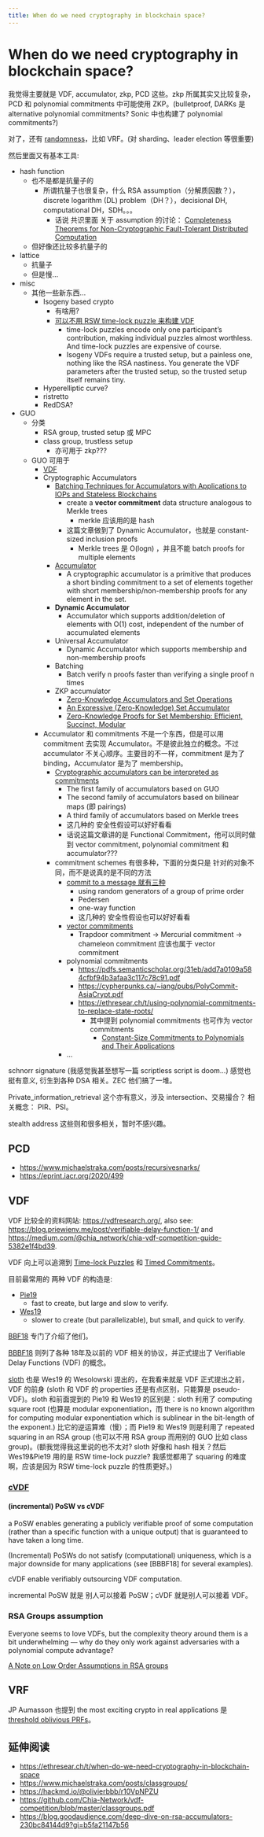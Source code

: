 ```yaml
---
title: When do we need cryptography in blockchain space?
---
```


# When do we need cryptography in blockchain space?

我觉得主要就是 VDF, accumulator, zkp, PCD 这些。zkp 所属其实又比较复杂，PCD 和 polynomial commitments 中可能使用 ZKP。(bulletproof, DARKs 是 alternative polynomial commitments? Sonic 中也构建了 polynomial commitments?)

对了，还有 [randomness](/notes/blockchain/randomness)，比如 VRF。(对 sharding、leader election 等很重要)

然后里面又有基本工具:

+ hash function
    - 也不是都是抗量子的
        - 所谓抗量子也很复杂，什么 RSA assumption（分解质因数？）， discrete logarithm (DL) problem（DH？），decisional DH, computational DH，SDH。。。
            + 话说 共识里面 关于 assumption 的讨论： [Completeness Theorems for Non-Cryptographic Fault-Tolerant Distributed Computation](https://dl.acm.org/doi/pdf/10.1145/3335741.3335756)
    * 但好像还比较多抗量子的
+ lattice
    * 抗量子
    * 但是慢...
+ misc
    * 其他一些新东西...
        - Isogeny based crypto
            + 有啥用?
            + [可以不用 RSW time-lock puzzle 来构建 VDF](https://ethresear.ch/t/vdfs-delay-encryption/7542)
                * time-lock puzzles encode only one participant’s contribution, making individual puzzles almost worthless. And time-lock puzzles are expensive of course.
                * Isogeny VDFs require a trusted setup, but a painless one, nothing like the RSA nastiness. You generate the VDF parameters after the trusted setup, so the trusted setup itself remains tiny.
        - Hyperelliptic curve?
        - ristretto
        - RedDSA?
+ GUO
    * 分类
        - RSA group, trusted setup 或 MPC
        - class group, trustless setup
            + 亦可用于 zkp???
    * GUO 可用于
        * [VDF](#vdf)
        * Cryptographic Accumulators
            - [Batching Techniques for Accumulators
with Applications to IOPs and Stateless Blockchains](https://eprint.iacr.org/2018/1188/20181210:211743)
                + create a **vector commitment** data structure analogous to Merkle trees
                    * merkle 应该用的是 hash
                + 这篇文章做到了 Dynamic Accumulator，也就是 constant-sized inclusion proofs
                    * Merkle trees 是 O(logn) ，并且不能 batch proofs for multiple elements
            + [Accumulator](https://eprint.iacr.org/2015/087.pdf)
                + A cryptographic accumulator is a primitive that produces a short binding commitment to a set of elements together with short membership/non-membership proofs for any element in the set.
            + **Dynamic Accumulator**
                + Accumulator which supports addition/deletion of elements with O(1) cost, independent of the number of accumulated elements
            + Universal Accumulator
                + Dynamic Accumulator which supports membership and non-membership proofs
            + Batching
                + Batch verify n proofs faster than verifying a single proof n times
            - ZKP accumulator
                + [Zero-Knowledge Accumulators and Set Operations](https://eprint.iacr.org/2015/404)
                + [An Expressive (Zero-Knowledge) Set Accumulator](https://ieeexplore.ieee.org/document/7961978)
                + [Zero-Knowledge Proofs for Set Membership: Efficient, Succinct, Modular](https://eprint.iacr.org/2019/1255)
        * Accumulator 和 commitments 不是一个东西，但是可以用 commitment 去实现 Accumulator。不是彼此独立的概念。不过 accumulator 不关心顺序。主要目的不一样，commitment 是为了 binding，Accumulator 是为了 membership。
            - [Cryptographic accumulators can be interpreted as commitments](https://eprint.iacr.org/2016/766.pdf)
                + The first family of accumulators based on GUO
                + The second family of accumulators based on bilinear maps (即 pairings)
                + A third family of accumulators based on Merkle trees
                + 这几种的 安全性假设可以好好看看
                + 话说这篇文章讲的是 Functional Commitment，他可以同时做到 vector commitment, polynomial commitment 和 accumulator???
            - commitment schemes 有很多种，下面的分类只是 针对的对象不同，而不是说真的是不同的方法
                + [commit to a message 就有三种](https://cypherpunks.ca/~iang/pubs/PolyCommit-AsiaCrypt.pdf)
                    * using random generators of a group of prime order
                    * Pedersen
                    * one-way function
                    + 这几种的 安全性假设也可以好好看看
                + [vector commitments](https://eprint.iacr.org/2011/495.pdf)
                    + Trapdoor commitment -> Mercurial commitment ->  chameleon commitment 应该也属于 vector commitment
                + polynomial commitments
                    * https://pdfs.semanticscholar.org/31eb/add7a0109a584cfbf94b3afaa3c117c78c91.pdf
                    * https://cypherpunks.ca/~iang/pubs/PolyCommit-AsiaCrypt.pdf
                    * https://ethresear.ch/t/using-polynomial-commitments-to-replace-state-roots/
                        - 其中提到 polynomial commitments 也可作为 vector commitments
                            + [Constant-Size Commitments to Polynomials and Their Applications](https://www.iacr.org/archive/asiacrypt2010/6477178/6477178.pdf)
                + ...

schnorr signature (我感觉我甚至想写一篇 scriptless script is doom...) 感觉也挺有意义, 衍生到各种 DSA 相关。ZEC 他们搞了一堆。

Private_information_retrieval 这个亦有意义，涉及 intersection、交易撮合？
相关概念： PIR、PSI。

stealth address 这些则和很多相关，暂时不感兴趣。


## PCD
+ https://www.michaelstraka.com/posts/recursivesnarks/
+ https://eprint.iacr.org/2020/499


## VDF
VDF 比较全的资料网站: https://vdfresearch.org/, also see: https://blog.priewienv.me/post/verifiable-delay-function-1/ and https://medium.com/@chia_network/chia-vdf-competition-guide-5382e1f4bd39.

VDF 向上可以追溯到 [Time-lock Puzzles](https://people.csail.mit.edu/rivest/pubs/RSW96.pdf) 和 [Timed Commitments](https://pdfs.semanticscholar.org/764b/41d1cf0c2c64bec722f0afd4b0a2ce0bee27.pdf)。

目前最常用的 两种 VDF 的构造是:

+ [Pie19](https://eprint.iacr.org/2018/627.pdf)
    * fast to create, but large and slow to verify.
+ [Wes19](https://eprint.iacr.org/2018/623.pdf)
    * slower to create (but parallelizable), but small, and quick to verify.

[BBF18](https://eprint.iacr.org/2018/712) 专门了介绍了他们。

[BBBF18](https://eprint.iacr.org/2018/601.pdf) 则列了各种 18年及以前的 VDF 相关的协议，并正式提出了 Verifiable Delay Functions (VDF) 的概念。

[sloth](https://eprint.iacr.org/2015/366.pdf) 也是 Wes19 的 Wesolowski 提出的，在我看来就是 VDF 正式提出之前，VDF 的前身 (sloth 和 VDF 的 properties 还是有点区别，只能算是 pseudo-VDF)。sloth 和前面提到的 Pie19 和 Wes19 的区别是：sloth 利用了 computing square root (也算是 modular exponentiation，而 there is no known algorithm for computing modular exponentiation which is sublinear in the bit-length of the exponent.) 比它的逆运算难（慢）；而 Pie19 和 Wes19 则是利用了 repeated squaring in an RSA group (也可以不用 RSA group 而用别的 GUO 比如 class group)。(额我觉得我这里说的也不太对? sloth 好像和 hash 相关？然后 Wes19&Pie19 用的是 RSW time-lock puzzle? 我感觉都用了 squaring 的难度啊，应该是因为 RSW time-lock puzzle 的性质更好。)


### [cVDF](https://eprint.iacr.org/2019/619.pdf)

#### (incremental) PoSW vs cVDF
a PoSW enables generating a publicly verifiable proof of some computation (rather than a specific function with a unique output) that is guaranteed to
have taken a long time. 

(Incremental) PoSWs do not satisfy (computational) uniqueness, which is a major downside for many applications (see [BBBF18] for several examples). 

cVDF enable verifiably outsourcing VDF computation.

incremental PoSW 就是 别人可以接着 PoSW；cVDF 就是别人可以接着 VDF。

### RSA Groups assumption
Everyone seems to love VDFs, but the complexity theory around them is a bit underwhelming — why do they only work against adversaries with a polynomial compute advantage?

[A Note on Low Order Assumptions in RSA groups](https://eprint.iacr.org/2020/402)

## VRF
JP Aumasson 也提到 the most exciting crypto  in real applications 是 [threshold oblivious PRFs](https://twitter.com/veorq/status/1272922678475788288)。

## 延伸阅读

+ https://ethresear.ch/t/when-do-we-need-cryptography-in-blockchain-space
+ https://www.michaelstraka.com/posts/classgroups/
+ https://hackmd.io/@olivierbbb/r10VpNPZU
+ https://github.com/Chia-Network/vdf-competition/blob/master/classgroups.pdf
+ https://blog.goodaudience.com/deep-dive-on-rsa-accumulators-230bc84144d9?gi=b5fa21147b56